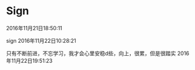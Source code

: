 # Sign
2016年11月21日18:50:11

sign
2016年11月22日10:28:21

只有不断前进，不忘学习，我才会心里安稳d些，向上，很累，但是很踏实  2016年11月22日19:51:23
